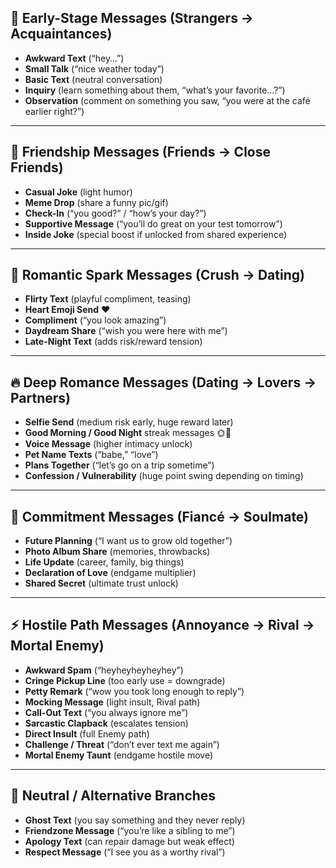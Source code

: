 ## 🌱 Early-Stage Messages (Strangers → Acquaintances)
- **Awkward Text** (“hey…”)
- **Small Talk** (“nice weather today”)
- **Basic Text** (neutral conversation)
- **Inquiry** (learn something about them, “what’s your favorite…?”)
- **Observation** (comment on something you saw, “you were at the café earlier right?”)
---
## 🌼 Friendship Messages (Friends → Close Friends)
- **Casual Joke** (light humor)
- **Meme Drop** (share a funny pic/gif)
- **Check-In** (“you good?” / “how’s your day?”)
- **Supportive Message** (“you’ll do great on your test tomorrow”)
- **Inside Joke** (special boost if unlocked from shared experience)
---
## 🌹 Romantic Spark Messages (Crush → Dating)
- **Flirty Text** (playful compliment, teasing)
- **Heart Emoji Send** ❤️
- **Compliment** (“you look amazing”)
- **Daydream Share** (“wish you were here with me”)
- **Late-Night Text** (adds risk/reward tension)
---
## 🔥 Deep Romance Messages (Dating → Lovers → Partners)
- **Selfie Send** (medium risk early, huge reward later)
- **Good Morning / Good Night** streak messages 🌞🌙
- **Voice Message** (higher intimacy unlock)
- **Pet Name Texts** (“babe,” “love”)
- **Plans Together** (“let’s go on a trip sometime”)
- **Confession / Vulnerability** (huge point swing depending on timing)
---
## 💍 Commitment Messages (Fiancé → Soulmate)
- **Future Planning** (“I want us to grow old together”)
- **Photo Album Share** (memories, throwbacks)
- **Life Update** (career, family, big things)
- **Declaration of Love** (endgame multiplier)
- **Shared Secret** (ultimate trust unlock)
---
## ⚡ Hostile Path Messages (Annoyance → Rival → Mortal Enemy)
- **Awkward Spam** (“heyheyheyheyhey”)
- **Cringe Pickup Line** (too early use = downgrade)
- **Petty Remark** (“wow you took long enough to reply”)
- **Mocking Message** (light insult, Rival path)
- **Call-Out Text** (“you always ignore me”)
- **Sarcastic Clapback** (escalates tension)
- **Direct Insult** (full Enemy path)
- **Challenge / Threat** (“don’t ever text me again”)
- **Mortal Enemy Taunt** (endgame hostile move)
---
## 🔀 Neutral / Alternative Branches
- **Ghost Text** (you say something and they never reply)
- **Friendzone Message** (“you’re like a sibling to me”)
- **Apology Text** (can repair damage but weak effect)
- **Respect Message** (“I see you as a worthy rival”)
